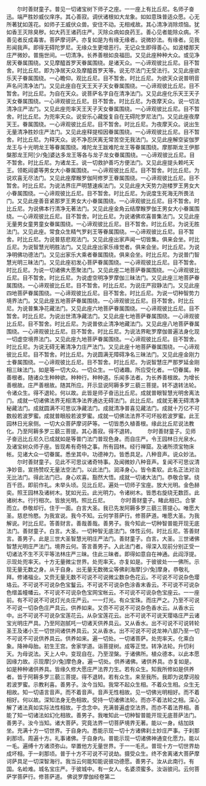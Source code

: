 <!-- { "loadSidebar": true } -->
　　尔时善财童子。普见一切诸宝树下师子之座。一一座上有比丘尼。名师子奋迅。端严胜妙威仪庠序。其心善寂。调伏诸根如大龙象。如如意珠普适众愿。心无所著犹如莲花。如师子王威伏众兽。安住不动。无相戒故。其心清净消除烦恼。犹如香王灭除臭秽。如大药王诸药庄严。灭除众病如良药王。善心见者能除众病。不善见者反成毒害。菩萨摩诃萨。亦复如是为有缘无缘者。说微妙法。有缘者。见我形闻我声。即得无碍陀罗尼。无缘众生更增恶行。无记众生即得善心。如波楼那天庄严微妙。普施世间。一切清净。长养善根如良福田。又见此座种种大众。或见净居天眷属围绕。又见摩醯首罗天眷属围绕。是诸天众。一心谛观彼比丘尼。目不暂舍。时比丘尼。即为净居天众及摩醯首罗天等。说无尽法门无受法行。又见此座欲乐天子眷属围绕。一心瞻仰。观比丘尼。目不暂舍。时比丘尼。为欲天众说普明音声名问清净法门。又见此座自在天王天子天女眷属围绕。一心谛观彼比丘尼。目不暂舍。时比丘尼。为自在天众。说菩萨名字自在清净法门。又见此座化乐天王天子天女眷属围绕。一心谛观彼比丘尼。目不暂舍。时比丘尼。为夜摩天众。说一切法清净庄严法门。又见此座兜率天王天子天女眷属围绕。一心谛观彼比丘尼。目不暂舍。时比丘尼。为兜率天众。说安乐心藏旋复自在无碍陀罗尼法门。又见此座夜摩天王。眷属围绕。一心谛观彼比丘尼。目不暂舍。时比丘尼。为夜摩天众。说出生无量清净胜妙庄严法门。又见此座释提桓因眷属围绕。一心谛观彼比丘尼。目不暂舍。时比丘尼。为释天众。说不净忍厌离无常苦空无我法门。又见此座解空娑伽罗龙王与十光明龙王等眷属围绕。难陀龙王跋难陀龙王等眷属围绕。摩那斯龙王伊那槃那龙王阿[少/兔]婆达多龙王等各与龙子龙女眷属围绕。一心谛观彼比丘尼。目不暂舍。时比丘尼。为诸龙王。说一切救护善巧方便法门。又见此座提头赖吒天王。领乾闼婆等男女大小眷属围绕。一心谛观彼比丘尼。目不暂舍。时比丘尼。为说欢喜无尽法门。又见此座摩睺罗伽阿修罗王眷属围绕。一心谛观彼比丘尼。目不暂舍。时比丘尼。为说法界庄严明慧速疾法门。又见此座大天势力迦楼罗王男女大小眷属围绕。一心谛观彼比丘尼。目不暂舍。时比丘尼。为说度生死海无所畏法门。又见此座善音紧那罗王男女大小眷属围绕。一心谛观彼比丘尼。目不暂舍。时比丘尼。为说佛本行清净无著法门。又见此座金角云结摩睺罗伽王男女大小眷属围绕。一心谛观彼比丘尼。目不暂舍。时比丘尼。为说诸佛欢喜普集法门。又见此座无量男女童男童女眷属围绕。一心谛观彼比丘尼。目不暂舍。时比丘尼。为说无胜法门。又见此座。常食众生精气罗刹王等眷属围绕。一心谛观彼比丘尼。目不暂舍。时比丘尼。为说普慈悲观法门。又见此座出家声闻一切皆集。俱来会坐。时比丘尼。为说智慧光明胜法门。又见此座出家乐缘觉者。俱来会坐。时比丘尼。为说净明佛功德法门。又见出家乐大乘者眷属围绕。俱来会坐。时比丘尼。为说普门智慧光明三昧法门。又见此座初发心菩萨眷属围绕。一心谛观彼比丘尼。目不暂舍。时比丘尼。为说一切诸佛大愿聚法门。又见此座二地菩萨眷属围绕。一心谛观彼比丘尼。目不暂舍。时比丘尼。为说虚空明净罗摩伽三昧法门。又见此座三地菩萨眷属围绕。一心谛观彼比丘尼。目不暂舍。时比丘尼。为说庄严寂静法门。又见此座四地菩萨眷属围绕。一心谛观彼比丘尼。目不暂舍。时比丘尼。为说一切种智势力境界法门。又见此座五地菩萨眷属围绕。一心谛观彼比丘尼。目不暂舍。时比丘尼。为说普集净花藏法门。又见此座六地菩萨眷属围绕。一心谛观彼比丘尼。目不暂舍。时比丘尼。为说出世清净藏法门。又见此座七地菩萨眷属围绕。一心谛观彼比丘尼。目不暂舍。时比丘尼。为说普依止清净地藏法门。又见此座八地菩萨眷属围绕。一心谛观彼比丘尼。目不暂舍。时比丘尼。为说法界毗罗摩伽普遍法身化现一切虚空境界法门。又见此座九地菩萨眷属围绕。一心谛观彼比丘尼。目不暂舍。时比丘尼。为说无碍无著清净力庄严法门。又见此座十地菩萨眷属围绕。一心谛观彼比丘尼。目不暂舍。时比丘尼。为说圆满无障碍净名三昧法门。又见此座金刚力士眷属围绕。一心谛观彼比丘尼。目不暂舍。时比丘尼。为说智慧庄严那罗延金刚相三昧法门。如是等一切大众。一切众生。一切诸趣。所应受化者。一切眷属。种善根者。随诸众生种种欲。种种行。种种道。乐闻多法者。为长养善根故。为增长善根故。庄严善根故。随其所应。开示显说阿耨多罗三藐三菩提。转不退转法轮。令诸众生。得不退轮。何以故。此皆是师子奋迅比丘尼。成就普眼智慧光明舍离法门。成就一切诸佛法界无相清净法界通达无碍法门。此比丘尼。成就无著无碍清净秘藏法门。成就圆满不可思议净藏法门。成就清净普喜见藏法门。成就十万亿不可数般若波罗蜜。成就普眼般若波罗蜜。成就一切佛法法界不可坏般若波罗蜜。此王园林日光泉侧。一切大众菩萨摩诃萨等。一切皆悉久植善根。缘此比丘尼说法教化。乃至阿耨多罗三藐三菩提。其心善寂。得不退转。
　　尔时善财童子。见师子奋迅比丘尼久已成就如是等普门法门普现色身。而自庄严。令王园林日光泉水。及诸宝树众师子座。皆现希有奇特之事。所有园林。经行禅窟。及诸所须宝物床帐。见诸大众一切眷属。悉坐其中。功德神力。皆悉具足。八种音声。说众妙法。
　　尔时善财童子。见此不可思议诸奇特事。及闻微妙八种音声。复闻不可思议清净妙音。宣扬赞叹无量法空法门。以此法门。润泽身心。皆令柔软。此名正法对治无比法门。得此法门已。身心欢喜。豁然大悟。成就一切诸大法门。恭敬合掌。绕百千匝。即前作礼。未举头顷。见比丘尼。遍处一切师子宝座。放大光明。金色赫奕。照王园林及诸树木。犹如光云。此光明力。令诸树木。皆悉右旋绕无数匝。此诸树木。行行相次。皆放光明。照比丘尼。
　　尔时善财童子。睹此相已。合掌而立。恭敬却行。住于一面。白言大圣。我已先发阿耨多罗三藐三菩提心。唯愿大圣。慈悲怜愍。为我宣说。我今不知。云何学菩萨行。修菩萨道。唯愿大圣。为我解说。时比丘尼。答善财言。善哉善哉。善男子。我今知此一切种智普能开现无底法门。善财童子。白言。大圣。一切种智无底法门。体性云何。时比丘尼。答善财言。善男子。此是三世大圣智慧光明庄严法门。善财童子。白言。大圣。三世诸佛智慧光明庄严法门。境界云何。答言善男子。入此法门者。得深入现前分别正受一切诸法不生不灭平等法林庄严三昧。住此三昧者。即得如意自在神通。此阎浮提。示现处兜率天。十方无量微尘世界。处兜率天。亦复如是。于彼彼处一一佛所。示现无量无数之身。从于自身。出无量无数微尘等佛刹海摩[少/兔]摩身。恭敬礼拜。修诸福业。又赍无量无数不可说不可说微尘数杂色花云。不可说不可说杂色璎珞云。不可说不可说杂色宝鬘云。不可说不可说杂色涂香末香云。不可说不可说杂色缯盖幢幡云。不可说不可说杂色宝网宝帐云。不可说不可说杂色宝座云。一一座前。有不可说不可说灯光炎庄严云。一一灯光。有众宝珠。而庄严之。乃至不可说不可说一切杂色庄严具云。供养如来。又赍不可说不可说杂色香水云。从香水云中。出不可说不可说杂宝莲花云。从杂宝莲花云。出不可说不可说天璎珞庄严云诸宝光明庄严具。乃至阿迦腻吒一切诸天供养具云。又从香水。出不可说不可说转轮圣王及诸小王一切世间诸供养具云。又从香水。出不可说不可说龙神八部乃至一切不可说不可说供养具云。供养如来。遍一切处。一切诸菩萨。处兜率天。化乘白象。降神母胎。初生王宫。舍家学道。诣菩提树。成等正觉。转净法轮。升忉利天。为母说法。天上人中。变现自在。乃至涅槃。于诸佛所。植众德本。以此本愿因缘力故。示现摩[少/兔]摩色身。遍一切处。供养诸佛。诸供养具。亦复如是。如是种种诸供养具。皆缘久修大愿庄严法界力生。若有众生。知我所修如是供养者。皆于阿耨多罗三藐三菩提。得不退转。若有众生。来至我所。我即为说摩诃般若波罗蜜。示教利喜。善男子。汝今当知。我常不起众生相。不着众生相。众生无相故。知一切语言音声。而不着音声。音声无性相故。见一切佛光明相好。而不着相好。何以故。深知法身无色相故。受持一切诸佛法轮。而亦不着法轮之相。深心解了诸法真如实际法性相故。于念念中。充满普遍虚空法界。而亦不着法界相。善能了知一切诸法如幻化相故。善男子。我唯知此一切种智普能开现无底菩萨法门。善男子。汝今当知。诸大菩萨。究竟法界一切菩萨境界无著。能以一身。结加趺坐。充满十方一切世界。于自身内。悉能示现一切十方诸佛刹土妙庄严事。于刹那刹那顷。周遍十方。礼事诸佛。于自身内。普能示现一切诸佛神通变化愿力。能以一毛。遍缚十方诸须弥山。举置他方无量世界。于一一毛孔。普现十方一切世界劫成坏相。于一刹那顷。普于十方不可说不可说劫。摄受众生。终不舍离诸大菩萨摩诃萨具足一切深智海行。我当云何能知能说彼功德愿。善男子。汝从此南行。有国。名崄难。城名宝庄严。于彼城中。有一女人。名婆须蜜多。汝诣彼问。云何菩萨学菩萨行。修菩萨道。
佛说罗摩伽经卷第二
